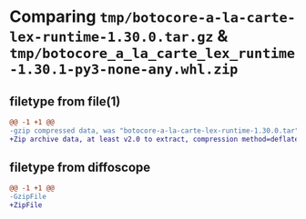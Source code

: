 # Comparing `tmp/botocore-a-la-carte-lex-runtime-1.30.0.tar.gz` & `tmp/botocore_a_la_carte_lex_runtime-1.30.1-py3-none-any.whl.zip`

## filetype from file(1)

```diff
@@ -1 +1 @@
-gzip compressed data, was "botocore-a-la-carte-lex-runtime-1.30.0.tar", last modified: Tue Jul  4 01:44:43 2023, max compression
+Zip archive data, at least v2.0 to extract, compression method=deflate
```

## filetype from diffoscope

```diff
@@ -1 +1 @@
-GzipFile
+ZipFile
```

